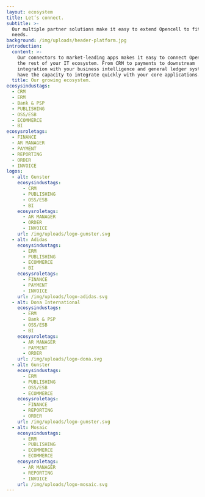 ```yaml
---
layout: ecosystem
title: Let’s connect.
subtitle: >-
  Our multiple partner solutions make it easy to extend Opencell to fit your
  needs.
background: /img/uploads/header-platform.jpg
introduction:
  content: >-
    Our connectors to market-leading apps makes it easy to connect Opencell with
    the rest of your IT ecosystem. From CRM to payments to downstream
    integration with your business intelligence and general ledger system, we
    have the capacity to integrate quickly with your core applications.
  title: Our growing ecosystem.
ecosysindustags:
  - CRM
  - ERM
  - Bank & PSP
  - PUBLISHING
  - OSS/ESB
  - ECOMMERCE
  - BI
ecosysroletags:
  - FINANCE
  - AR MANAGER
  - PAYMENT
  - REPORTING
  - ORDER
  - INVOICE
logos:
  - alt: Gunster
    ecosysindustags:
      - CRM
      - PUBLISHING
      - OSS/ESB
      - BI
    ecosysroletags:
      - AR MANAGER
      - ORDER
      - INVOICE
    url: /img/uploads/logo-gunster.svg
  - alt: Adidas
    ecosysindustags:
      - ERM
      - PUBLISHING
      - ECOMMERCE
      - BI
    ecosysroletags:
      - FINANCE
      - PAYMENT
      - INVOICE
    url: /img/uploads/logo-adidas.svg
  - alt: Dona International
    ecosysindustags:
      - ERM
      - Bank & PSP
      - OSS/ESB
      - BI
    ecosysroletags:
      - AR MANAGER
      - PAYMENT
      - ORDER
    url: /img/uploads/logo-dona.svg
  - alt: Gunster
    ecosysindustags:
      - ERM
      - PUBLISHING
      - OSS/ESB
      - ECOMMERCE
    ecosysroletags:
      - FINANCE
      - REPORTING
      - ORDER
    url: /img/uploads/logo-gunster.svg
  - alt: Mosaic
    ecosysindustags:
      - ERM
      - PUBLISHING
      - ECOMMERCE
      - ECOMMERCE
    ecosysroletags:
      - AR MANAGER
      - REPORTING
      - INVOICE
    url: /img/uploads/logo-mosaic.svg
---
```

